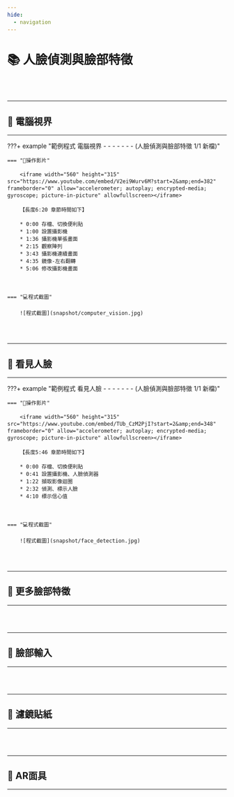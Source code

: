 ```yaml
---
hide:
  - navigation
---
```


# 📚 人臉偵測與臉部特徵



<br/>
<br/>

----------------------------

##  📙 電腦視界

----------------------------


???+ example "範例程式 電腦視界 - - - - - - - (人臉偵測與臉部特徵 1/1 新檔)"

    === "🎦操作影片"
    
        <iframe width="560" height="315" src="https://www.youtube.com/embed/V2ei9Wurv6M?start=2&amp;end=382" frameborder="0" allow="accelerometer; autoplay; encrypted-media; gyroscope; picture-in-picture" allowfullscreen></iframe>

        【長度6:20 章節時間如下】

        * 0:00 存檔、切換便利貼
        * 1:00 設置攝影機
        * 1:36 攝影機單張畫面
        * 2:15 觀察陣列
        * 3:43 攝影機連續畫面
        * 4:35 鏡像-左右翻轉
        * 5:06 修改攝影機畫面



    === "💻程式截圖"

        ![程式截圖](snapshot/computer_vision.jpg) 


<br/>
<br/>


----------------------------

##  📗  看見人臉

----------------------------


???+ example "範例程式 看見人臉 - - - - - - - (人臉偵測與臉部特徵 1/1 新檔)"

    === "🎦操作影片"
    
        <iframe width="560" height="315" src="https://www.youtube.com/embed/TUb_CzM2PjI?start=2&amp;end=348" frameborder="0" allow="accelerometer; autoplay; encrypted-media; gyroscope; picture-in-picture" allowfullscreen></iframe>

        【長度5:46 章節時間如下】

        * 0:00 存檔、切換便利貼
        * 0:41 設置攝影機、人臉偵測器
        * 1:22 擷取影像迴圈
        * 2:32 偵測、標示人臉
        * 4:10 標示信心值



    === "💻程式截圖"

        ![程式截圖](snapshot/face_detection.jpg) 




<br/>
<br/>


----------------------------

##  📘  更多臉部特徵

----------------------------

<br/>
<br/>

----------------------------

##  📙  臉部輸入

----------------------------

<br/>
<br/>

----------------------------

##  📗  濾鏡貼紙

----------------------------

<br/>
<br/>

----------------------------

##  📘  AR面具

----------------------------

<br/>
<br/>



